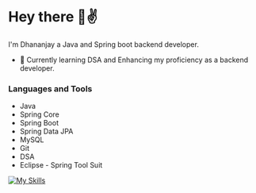 # Hey there 👋✌
 I'm Dhananjay a Java and Spring boot backend developer.
<!--
**dhanujadhav1/dhanujadhav1** is a ✨ _special_ ✨ repository because its `README.md` (this file) appears on your GitHub profile.

Here are some ideas to get you started:
-->
- 🌱 Currently learning DSA and Enhancing my proficiency as a backend developer.

### Languages and Tools
- Java
- Spring Core
- Spring Boot 
- Spring Data JPA
- MySQL 
- Git
- DSA
- Eclipse - Spring Tool Suit



[![My Skills](https://skillicons.dev/icons?i=java,spring,git,maven,mysql,postman,javascript,reactjs)](https://skillicons.dev)


<!-- ## 📝 [Resume](https://drive.google.com/file/d/1Q2Ya8c2PEvvTocpOZOeeKhL-m7rh1dg8/view?usp=sharing) -->
